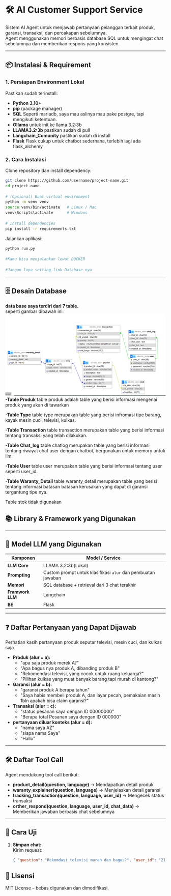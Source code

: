# 🛠 AI Customer Support Service

Sistem AI Agent untuk menjawab pertanyaan pelanggan terkait produk, garansi, transaksi, dan percakapan sebelumnya.  
Agent menggunakan memori berbasis database SQL untuk mengingat chat sebelumnya dan memberikan respons yang konsisten.

---

## 📦 Instalasi & Requirement

### 1. Persiapan Environment Lokal
Pastikan sudah terinstall:
- **Python 3.10+**
- **pip** (package manager)
- **SQL** Seperti mariadb, saya mau aslinya mau pake postgre, tapi mengikuti ketentuan.
- **Ollama** untuk init ke llama 3.2:3b
- **LLAMA3.2:3b** pastikan sudah di pull
- **Langchain_Comunity** pastikan sudah di install
- **Flask** Flask cukup untuk chatbot sederhana, terlebih lagi ada flask_alchemy


### 2. Cara Instalasi
Clone repository dan install dependency:

```bash
git clone https://github.com/username/project-name.git
cd project-name

# (Opsional) Buat virtual environment
python -m venv venv
source venv/bin/activate   # Linux / Mac
venv\Scripts\activate      # Windows

# Install dependencies
pip install -r requirements.txt

```

Jalankan aplikasi:
```bash
python run.py

#Kamu bisa menjalankan lewat DOCKER

#Jangan lupa setting link Database nya
```

---

## 🗄 Desain Database

**data base saya terdiri dari 7 table.**<br>
seperti gambar dibawah ini:<br>
![image](l.png)<br>
**-Table Produk**
table produk adalah table yang berisi informasi mengenai produk yang akan di tawarkan

**-Table Type**
table type merupakan table yang berisi infromasi tipe barang, kayak mesin cuci, televisi, kulkas.

**-Table Transaction**
table transaction merupakan table yang berisi informasi tentang transaksi yang telah dilakukan.

**-Table Chat_log**
table chatlog merupakan table yang berisi informasi tentang riwayat chat user dengan chatbot, bergunakan untuk memory untuk llm.

**-Table User**
table user merupakan table yang berisi informasi tentang user seperti user_id.

**-Table Waranty_Detail**
table waranty_detail merupakan table yang berisi tentang informasi batasan batasan kerusakan yang dapat di garansi tergantung tipe nya.<br>

Table stok tidak digunakan

## 📚 Library & Framework yang Digunakan



---

## 🧠 Model LLM yang Digunakan

| Komponen          | Model / Service     |
|------------------|-------------------|
| **LLM Core**     | LLAMA 3.2:3b(Lokal) |
| **Prompting**    | Custom prompt untuk klasifikasi `alur` dan pembuatan jawaban |
| **Memori**       | SQL database + retrieval dari 3 chat terakhir |
| **Framwork LLM**       | Langchain |
| **BE**       | Flask |

---

## ❓ Daftar Pertanyaan yang Dapat Dijawab
Perhatian kasih pertanyaan produk seputar televisi, mesin cuci, dan kulkas saja
- **Produk (alur = a):**  
  - "apa saja produk merek A?"
  - "Apa bagus nya produk A, dibanding produk B"
  - "Rekomendasi televisi, yang cocok untuk ruang keluarga?"
  - "Pilihan kulkas yang muat banyak barang tapi murah di kantong?"
- **Garansi (alur = b):**  
  - "garansi produk A berapa tahun"
  - "Saya habis membeli produk A, dan layar pecah, pemakaian masih 1bln apakah bisa claim garansi?"
- **Transaksi (alur = c):**  
  - "status pesanan saya dengan ID 00000000"
  - "Berapa total Pesanan saya dengan ID 000000"
- **pertanyaan diluar konteks (alur = d):**  
  - "nama saya AZ"
  - "siapa nama Saya"
  - "Hallo"

---

## 🛠 Daftar Tool Call

Agent mendukung tool call berikut:
- **product_detail(question, language)** → Mendapatkan detail produk
- **waranty_explainer(question, language)** → Menjelaskan detail garansi
- **tracking_transaction(question, language, user_id)** → Mengecek status transaksi
- **orther_respond(question, language, user_id, chat_data)** → Memberikan jawaban berbasis chat sebelumnya

---

## 🧪 Cara Uji

1. **Simpan chat:**  
   Kirim request:
   ```json
   { "question": "Rekomdasi televisi murah dan bagus?", "user_id": "21ccf5e0-9240-11f0-bbde-0068eb3251c5" }
   ```
## 📄 Lisensi
MIT License – bebas digunakan dan dimodifikasi.
